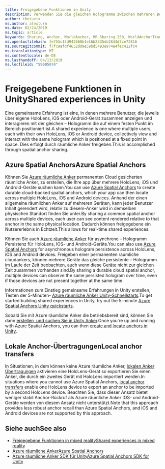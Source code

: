 ```yaml
---
title: Freigegebene Funktionen in Unity
description: Verwenden Sie die gleichen Hologramme zwischen mehreren Benutzern in einer Unity-Anwendung.
author: thetuvix
ms.author: alexturn
ms.date: 02/24/2019
ms.topic: article
keywords: Sharing, Anchor, WorldAnchor, MR Sharing 250, WorldAnchorTransferBatch, SpatialPerception, Azure, Azure Spatial Anchors, ASA
ms.openlocfilehash: fe755c15d942660b1e16b2335db28d3d7ce72816
ms.sourcegitcommit: f7fc9afdf4632dd9e59bd5493e974e4fec412fc4
ms.translationtype: MT
ms.contentlocale: de-DE
ms.lasthandoff: 04/13/2019
ms.locfileid: "59605074"
---
```

# <a name="shared-experiences-in-unity"></a><span data-ttu-id="aade1-104">Freigegebene Funktionen in Unity</span><span class="sxs-lookup"><span data-stu-id="aade1-104">Shared experiences in Unity</span></span>

<span data-ttu-id="aade1-105">Eine gemeinsame Erfahrung ist eine, in denen mehrere Benutzer, die jeweils über eigene HoloLens, iOS oder Android-Gerät zusammen anzeigen und interagieren mit der gleichen – Hologramm die auf einem festen Punkt im Bereich positioniert ist.</span><span class="sxs-lookup"><span data-stu-id="aade1-105">A shared experience is one where multiple users, each with their own HoloLens, iOS or Android device, collectively view and interact with the same hologram which is positioned at a fixed point in space.</span></span> <span data-ttu-id="aade1-106">Dies erfolgt durch räumliche Anker freigeben.</span><span class="sxs-lookup"><span data-stu-id="aade1-106">This is accomplished through spatial anchor sharing.</span></span>

## <a name="azure-spatial-anchors"></a><span data-ttu-id="aade1-107">Azure Spatial Anchors</span><span class="sxs-lookup"><span data-stu-id="aade1-107">Azure Spatial Anchors</span></span>

<span data-ttu-id="aade1-108">Können Sie <a href="https://docs.microsoft.com/azure/spatial-anchors/overview" target="_blank">Azure räumliche Anker</a> permanenten Cloud gesicherten räumliche Anker, zu erstellen, die Ihre app über mehrere HoloLens, iOS und Android-Geräte suchen kann.</span><span class="sxs-lookup"><span data-stu-id="aade1-108">You can use <a href="https://docs.microsoft.com/azure/spatial-anchors/overview" target="_blank">Azure Spatial Anchors</a> to create durable cloud-backed spatial anchors, which your app can then locate across multiple HoloLens, iOS and Android devices.</span></span>  <span data-ttu-id="aade1-109">Anhand der einen allgemeine räumlichen Anker auf mehreren Geräten, kann jeder Benutzer Inhalt gerendert wird, relativ zu diesem-Anker wird in demselben physischen Standort finden Sie unter.</span><span class="sxs-lookup"><span data-stu-id="aade1-109">By sharing a common spatial anchor across multiple devices, each user can see content rendered relative to that anchor in the same physical location.</span></span>  <span data-ttu-id="aade1-110">Dadurch können freigegebene ein Nutzererlebnis in Echtzeit.</span><span class="sxs-lookup"><span data-stu-id="aade1-110">This allows for real-time shared experiences.</span></span>

<span data-ttu-id="aade1-111">Können Sie auch <a href="https://docs.microsoft.com/azure/spatial-anchors/overview" target="_blank">Azure räumliche Anker</a> für asynchrone – Hologramm Persistenz für HoloLens, IOS- und Android-Geräte.</span><span class="sxs-lookup"><span data-stu-id="aade1-111">You can also use <a href="https://docs.microsoft.com/azure/spatial-anchors/overview" target="_blank">Azure Spatial Anchors</a> for asynchronous hologram persistence across HoloLens, iOS and Android devices.</span></span>  <span data-ttu-id="aade1-112">Freigeben einer permanenten räumliche cloudankers, können mehrere Geräte das gleiche persistente – Hologramm im Laufe der Zeit beobachten, auch wenn diese Geräte nicht zur gleichen Zeit zusammen vorhanden sind.</span><span class="sxs-lookup"><span data-stu-id="aade1-112">By sharing a durable cloud spatial anchor, multiple devices can observe the same persisted hologram over time, even if those devices are not present together at the same time.</span></span>

<span data-ttu-id="aade1-113">Informationen zum Einstieg gemeinsame Erfahrungen in Unity erstellen, Testen der 5-Minuten- <a href="https://docs.microsoft.com/azure/spatial-anchors/unity-overview" target="_blank">Azure räumliche Anker Unity-Schnellstarts</a>.</span><span class="sxs-lookup"><span data-stu-id="aade1-113">To get started building shared experiences in Unity, try out the 5-minute <a href="https://docs.microsoft.com/azure/spatial-anchors/unity-overview" target="_blank">Azure Spatial Anchors Unity quickstarts</a>.</span></span>

<span data-ttu-id="aade1-114">Sobald Sie mit Azure räumliche Anker die betriebsbereit sind, können Sie dann <a href="https://docs.microsoft.com/azure/spatial-anchors/concepts/create-locate-anchors-unity" target="_blank">erstellen, und suchen Sie in Unity Anker</a>.</span><span class="sxs-lookup"><span data-stu-id="aade1-114">Once you're up and running with Azure Spatial Anchors, you can then <a href="https://docs.microsoft.com/azure/spatial-anchors/concepts/create-locate-anchors-unity" target="_blank">create and locate anchors in Unity</a>.</span></span>

## <a name="local-anchor-transfers"></a><span data-ttu-id="aade1-115">Lokale Anchor-Übertragungen</span><span class="sxs-lookup"><span data-stu-id="aade1-115">Local anchor transfers</span></span>

<span data-ttu-id="aade1-116">In Situationen, in dem können keine Azure räumliche Anker, [lokalen Anker Übertragungen](local-anchor-transfers-in-unity.md) aktivieren eine HoloLens-Gerät so exportieren Sie einen Anker, die durch ein zweites Gerät mit HoloLens importiert werden.</span><span class="sxs-lookup"><span data-stu-id="aade1-116">In situations where you cannot use Azure Spatial Anchors, [local anchor transfers](local-anchor-transfers-in-unity.md) enable one HoloLens device to export an anchor to be imported by a second HoloLens device.</span></span>  <span data-ttu-id="aade1-117">Beachten Sie, dass dieser Ansatz bietet weniger stabil Anchor-Rückruf als Azure räumliche Anker IOS- und Android-Geräte werden von diesem Ansatz nicht unterstützt.</span><span class="sxs-lookup"><span data-stu-id="aade1-117">Note that this approach provides less robust anchor recall than Azure Spatial Anchors, and iOS and Android devices are not supported by this approach.</span></span>

## <a name="see-also"></a><span data-ttu-id="aade1-118">Siehe auch</span><span class="sxs-lookup"><span data-stu-id="aade1-118">See also</span></span>
* [<span data-ttu-id="aade1-119">Freigegebene Funktionen in mixed reality</span><span class="sxs-lookup"><span data-stu-id="aade1-119">Shared experiences in mixed reality</span></span>](shared-experiences-in-mixed-reality.md)
* <span data-ttu-id="aade1-120"><a href="https://docs.microsoft.com/azure/spatial-anchors" target="_blank">Azure räumliche Anker</a></span><span class="sxs-lookup"><span data-stu-id="aade1-120"><a href="https://docs.microsoft.com/azure/spatial-anchors" target="_blank">Azure Spatial Anchors</a></span></span>
* <span data-ttu-id="aade1-121"><a href="https://docs.microsoft.com/dotnet/api/Microsoft.Azure.SpatialAnchors" target="_blank">Azure räumliche Anker SDK für Unity</a></span><span class="sxs-lookup"><span data-stu-id="aade1-121"><a href="https://docs.microsoft.com/dotnet/api/Microsoft.Azure.SpatialAnchors" target="_blank">Azure Spatial Anchors SDK for Unity</a></span></span>